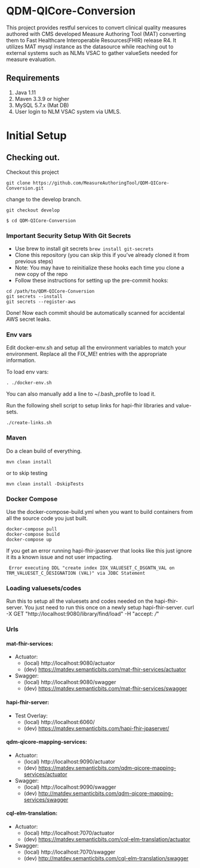 # QDM-QICore-Conversion
This project provides restful services to convert clinical quality measures authored with CMS developed Measure Authoring Tool (MAT) converting them
to Fast Healthcare Interoperable Resources(FHIR) release R4.  It utilizes MAT mysql instance as the datasource while reaching out to external systems 
such as NLMs VSAC to gather valueSets needed for measure evaluation.

## Requirements
1.  Java 1.11
2.  Maven 3.3.9 or higher
2.  MySQL 5.7.x (Mat DB)
4.  User login to NLM VSAC system via UMLS.

# Initial Setup

## Checking out. ##
Checkout this project
```shell script
git clone https://github.com/MeasureAuthoringTool/QDM-QICore-Conversion.git
```
change to the develop branch.
```shell script
git checkout develop
```

```shell script
$ cd QDM-QICore-Conversion
```

### Important Security Setup With Git Secrets
- Use brew to install git secrets ```brew install git-secrets```
- Clone this repository (you can skip this if you've already cloned it from previous steps)
- Note: You may have to reinitialize these hooks each time you clone a new copy of the repo
- Follow these instructions for setting up the pre-commit hooks:
```
cd /path/to/QDM-QICore-Conversion
git secrets --install
git secrets --register-aws
```
Done! Now each commit should be automatically scanned for accidental AWS secret leaks.

### Env vars
Edit docker-env.sh and setup all the environment variables to match your environment.
Replace all the FIX_ME! entries with the appropriate information.
 
To load env vars:
```shell script
. ./docker-env.sh
```
You can also manually add a line to ~/.bash_profile to load it.

Run the following shell script to setup links for hapi-fhir libraries and value-sets.
```shell script
./create-links.sh
```

### Maven
Do a clean build of everything.
```shell script
mvn clean install
```
or to skip testing
```shell script
mvn clean install -DskipTests
```

### Docker Compose
Use the docker-compose-build.yml when you want to build containers from all the source code you just built.
```shell script
docker-compose pull
docker-compose build
docker-compose up
```

If you get an error running hapi-fhir-jpaserver that looks like this just ignore it its a known issue and not user impacting. 
```text
 Error executing DDL "create index IDX_VALUESET_C_DSGNTN_VAL on TRM_VALUESET_C_DESIGNATION (VAL)" via JDBC Statement
``` 


### Loading valuesets/codes
Run this to setup all the valuesets and codes needed on the hapi-fhir-server. 
You just need to run this once on a newly setup hapi-fhir-server.
curl -X GET "http://localhost:9080/library/find/load" -H "accept: */*"

### Urls
#### mat-fhir-services:
-  Actuator: 
   -  (local) http://localhost:9080/actuator
   -  (dev) https://matdev.semanticbits.com/mat-fhir-services/actuator
-  Swagger:  
   -  (local) http://localhost:9080/swagger
   -  (dev) https://matdev.semanticbits.com/mat-fhir-services/swagger

#### hapi-fhir-server:
-  Test Overlay: 
    - (local) http://localhost:6060/
    - (dev) https://matdev.semanticbits.com/hapi-fhir-jpaserver/

#### qdm-qicore-mapping-services:
-  Actuator:  
   -  (local) http://localhost:9090/actuator
   -  (dev) https://matdev.semanticbits.com/qdm-qicore-mapping-services/actuator   
-  Swagger:   
   - (local) http://localhost:9090/swagger
   - (dev) http://matdev.semanticbits.com/qdm-qicore-mapping-services/swagger

#### cql-elm-translation:
-  Actuator: 
   - (local) http://localhost:7070/actuator
   -  (dev) https://matdev.semanticbits.com/cql-elm-translation/actuator   
-  Swagger:  
   - (local) http://localhost:7070/swagger
   - (dev) http://matdev.semanticbits.com/cql-elm-translation/swagger
   
   
